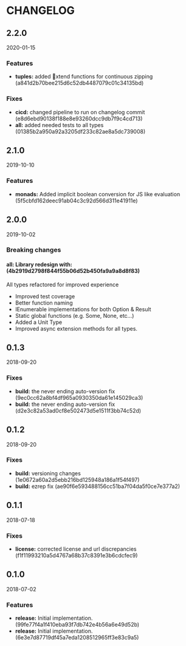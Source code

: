 # CHANGELOG

<!--- next entry here -->

## 2.2.0
2020-01-15

### Features

- **tuples:** added xtend functions for continuous zipping (a841d2b70bee215d6c52db4487079c01c34135bd)

### Fixes

- **cicd:** changed pipeline to run on changelog commit (e8d6ebd90138f188e8e93260dcc9db7f9c4cd713)
- **all:** added needed tests to all types (01385b2a950a92a3205df233c82ae8a5dc739008)

## 2.1.0
2019-10-10

### Features

- **monads:** Added implicit boolean conversion for JS like evaluation (5f5cbfd162deec91ab04c3c92d566d311e41911e)

## 2.0.0
2019-10-02

### Breaking changes

#### **all:** Library redesign with: (4b2919d2798f844f55b06d52b450fa9a9a8d8f83)

All types refactored for improved experience
* Improved test coverage
* Better function naming
* IEnumerable implementations for both Option & Result
* Static global functions (e.g. Some, None, etc...)
* Added a Unit Type
* Improved async extension methods for all types.

## 0.1.3
2018-09-20

### Fixes

- **build:** the never ending auto-version fix (9ec0cc62a8bf4df965a0930350da61e145029ca3)
- **build:** the never ending auto-version fix (d2e3c82a53ad0cf8e502473d5e1511f3bb74c52d)

## 0.1.2
2018-09-20

### Fixes

- **build:** versioning changes (1e0672a60a2d5ebb216bd125948a186a1f54f497)
- **build:** ezrep fix (ae90f6e593488156cc51ba7f04da5f0ce7e377a2)

## 0.1.1
2018-07-18

### Fixes

- **license:** corrected license and url discrepancies (f1f11993210a5d4767a68b37c8391e3b6cdcfec9)

## 0.1.0
2018-07-02

### Features

- **release:** Initial implementation. (99fe77f4a1f410eba93f7db742e4b56a6e49d52b)
- **release:** Initial implementation. (6e3e7d87719df45a7eda1208512965ff3e83c9a5)


